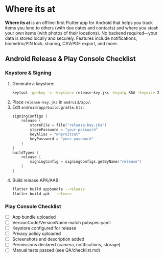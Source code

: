 
# Where its at

**Where its at** is an offline-first Flutter app for Android that helps you track items you lend to others (with due dates and contacts) and where you stash your own items (with photos of their locations). No backend required—your data is stored locally and securely. Features include notifications, biometric/PIN lock, sharing, CSV/PDF export, and more.

## Android Release & Play Console Checklist

### Keystore & Signing

1. Generate a keystore:
	 ```sh
	 keytool -genkey -v -keystore release-key.jks -keyalg RSA -keysize 2048 -validity 10000 -alias whereitsat
	 ```
2. Place `release-key.jks` in `android/app/`.
3. Edit `android/app/build.gradle.kts`:
	 ```kotlin
	 signingConfigs {
		 release {
			 storeFile = file("release-key.jks")
			 storePassword = "your-password"
			 keyAlias = "whereitsat"
			 keyPassword = "your-password"
		 }
	 }
	 buildTypes {
		 release {
			 signingConfig = signingConfigs.getByName("release")
		 }
	 }
	 ```
4. Build release APK/AAB:
	 ```sh
	 flutter build appbundle --release
	 flutter build apk --release
	 ```

### Play Console Checklist

- [ ] App bundle uploaded
- [ ] VersionCode/VersionName match pubspec.yaml
- [ ] Keystore configured for release
- [ ] Privacy policy uploaded
- [ ] Screenshots and description added
- [ ] Permissions declared (camera, notifications, storage)
- [ ] Manual tests passed (see QA/checklist.md)

